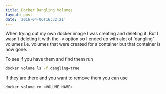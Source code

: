 ```yaml
---
title: Docker Dangling Volumes
layout: post
date: '2016-04-06T16:32:21'
---
```

When trying out my own docker image I was creating and deleting it.
But I wasn't deleting it with the -v option so I ended up with alot of 'dangling' volumes i.e. volumes that were created for a container but that container is now gone.

To see if you have them and find them run
``` bash
docker volume ls -f dangling=true
```

If they are there and you want to remove them you can use
``` bash
docker volume rm <VOLUME NAME>
```
